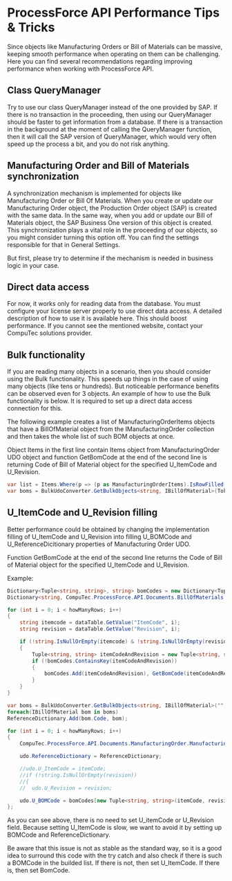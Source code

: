 # ProcessForce API Performance Tips & Tricks

Since objects like Manufacturing Orders or Bill of Materials can be massive, keeping smooth performance when operating on them can be challenging. Here you can find several recommendations regarding improving performance when working with ProcessForce API.

## Class QueryManager

Try to use our class QueryManager instead of the one provided by SAP. If there is no transaction in the proceeding, then using our QueryManager should be faster to get information from a database. If there is a transaction in the background at the moment of calling the QueryManager function, then it will call the SAP version of QueryManager, which would very often speed up the process a bit, and you do not risk anything.

## Manufacturing Order and Bill of Materials synchronization

A synchronization mechanism is implemented for objects like Manufacturing Order or Bill Of Materials. When you create or update our Manufacturing Order object, the Production Order object (SAP) is created with the same data. In the same way, when you add or update our Bill of Materials object, the SAP Business One version of this object is created. This synchronization plays a vital role in the proceeding of our objects, so you might consider turning this option off. You can find the settings responsible for that in General Settings.

But first, please try to determine if the mechanism is needed in business logic in your case.

## Direct data access

For now, it works only for reading data from the database. You must configure your license server properly to use direct data access. A detailed description of how to use it is available here. This should boost performance. If you cannot see the mentioned website, contact your CompuTec solutions provider.

## Bulk functionality

If you are reading many objects in a scenario, then you should consider using the Bulk functionality. This speeds up things in the case of using many objects (like tens or hundreds). But noticeable performance benefits can be observed even for 3 objects.
An example of how to use the Bulk functionality is below. It is required to set up a direct data access connection for this.

The following example creates a list of ManufacturingOrderItems objects that have a BillOfMaterial object from the IManufacturingOrder collection and then takes the whole list of such BOM objects at once.

Object Items in the first line contain Items object from ManufacturingOrder UDO object and function GetBomCode at the end of the second line is returning Code of Bill of Material object for the specified U_ItemCode and U_Revision.

```csharp
var list = Items.Where(p => (p as ManufacturingOrderItems).IsRowFilled() && ItemUtils.Technology.BillOfMaterialExists(Token, p.U_ItemCode, p.U_Revision));
var boms = BulkUdoConverter.GetBulkObjects<string, IBillOfMaterial>(Token, ObjectTypes.BillOfMaterial, list.Select(p => GetBomCode(Token, p.U_ItemCode, p.U_Revision)));
```

## U_ItemCode and U_Revision filling

Better performance could be obtained by changing the implementation filling of U_ItemCode and U_Revision into filling U_BOMCode and U_ReferenceDicitionary properties of Manufacturing Order UDO.

Function GetBomCode at the end of the second line returns the Code of Bill of Material object for the specified U_ItemCode and U_Revision.

Example:

```csharp
Dictionary<Tuple<string, string>, string> bomCodes = new Dictionary<Tuple<string, string>, string>();
Dictionary<string, CompuTec.ProcessForce.API.Documents.BillOfMaterials.IBillOfMaterial> ReferenceDictionary = new Dictionary<string, API.Documents.BillOfMaterials.IBillOfMaterial>();

for (int i = 0; i < howManyRows; i++)
{
	string itemcode = dataTable.GetValue("ItemCode", i);
	string revision = dataTable.GetValue("Revision", i);

	if (!string.IsNullOrEmpty(itemcode) & !string.IsNullOrEmpty(revision))
	{
		Tuple<string, string> itemCodeAndRevision = new Tuple<string, string>(itemcode, revision);
		if (!bomCodes.ContainsKey(itemCodeAndRevision))
		{
			bomCodes.Add(itemCodeAndRevision), GetBomCode(itemCodeAndRevision.Item1, itemCodeAndRevision.Item2);
		}
	}
}

var boms = BulkUdoConverter.GetBulkObjects<string, IBillOfMaterial>("", ObjectTypes.BillOfMaterial, bomCodes.Values.Distinct().ToList());
foreach(IBillOfMaterial bom in boms)
ReferenceDictionary.Add(bom.Code, bom);

for (int i = 0; i < howManyRows; i++)
{
	CompuTec.ProcessForce.API.Documents.ManufacturingOrder.ManufacturingOrder udo = UdoFactoryClass.CreateDocument(string.Empty, ObjectTypes.ManufacturingOrder);

	udo.ReferenceDictionary = ReferenceDictionary;

	//udo.U_ItemCode = itemCode;
	//if (!string.IsNullOrEmpty(revision))
	//{
	//	udo.U_Revision = revision;

	udo.U_BOMCode = bomCodes[new Tuple<string, string>(itemCode, revision)]
};

```

As you can see above, there is no need to set U_itemCode or U_Revision field. Because setting U_ItemCode is slow, we want to avoid it by setting up BOMCode and ReferenceDictionary.

Be aware that this issue is not as stable as the standard way, so it is a good idea to surround this code with the try catch and also check if there is such a BOMCode in the builded list. If there is not, then set U_ItemCode. If there is, then set BomCode.
